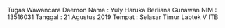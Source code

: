 Tugas Wawancara Daemon
Nama    : Yuly Haruka Berliana Gunawan
NIM     : 13516031
Tanggal : 21 Agustus 2019
Tempat  : Selasar Timur Labtek V ITB
